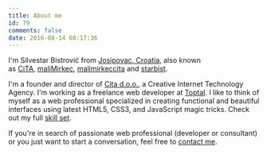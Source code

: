 ```yaml
---
title: About me
id: 79
comments: false
date: 2016-08-14 08:17:36
---
```


I'm Silvestar Bistrović from [Josipovac, Croatia](https://www.google.hr/maps/place/Josipovac/@45.5496936,18.5575932,12z/data=!4m5!3m4!1s0x475ce0fab55d0da9:0xff5f294ee3e65f0b!8m2!3d45.5818166!4d18.5835834?hl=en), also known as [CiTA](http://codepen.io/CiTA), [maliMirkec](https://github.com/maliMirkec), [malimirkeccita](https://twitter.com/malimirkeccita) and [starbist](https://www.linkedin.com/in/starbist).

I'm a founder and director of [Cita d.o.o.](//www.cita.hr), a Creative Internet Technology Agency. I'm working as a freelance web developer at [Toptal](https://www.toptal.com/resume/silvestar-bistrovic). I like to think of myself as a web professional specialized in creating functional and beautiful interfaces using latest HTML5, CSS3, and JavaScript magic tricks. Check out my full [skill set](/skills).

If you're in search of passionate web professional (developer or consultant) or you just want to start a conversation, feel free to [contact me](/hire-me).
